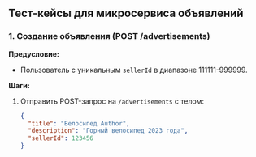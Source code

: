 ## Тест-кейсы для микросервиса объявлений

### 1. Создание объявления (POST /advertisements)
**Предусловие:**  
- Пользователь с уникальным `sellerId` в диапазоне 111111-999999.

**Шаги:**  
1. Отправить POST-запрос на `/advertisements` с телом:
   ```json
   {
     "title": "Велосипед Author",
     "description": "Горный велосипед 2023 года",
     "sellerId": 123456
   }
